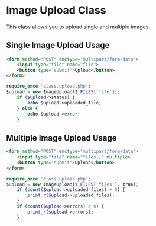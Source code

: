# Image Upload Class

This class allows you to upload single and multiple images.


## Single Image Upload Usage
```html
<form method="POST" enctype="multipart/form-data">
    <input type="file" name="file">
    <button type="submit">Upload</button>
</form>
```
```php
require_once 'class.upload.php';
$upload = new ImageUpload($_FILES['file']);
    if ($upload->status) {
        echo $upload->uploaded_file;
    } else {
        echo $upload->error;
    }
```

## Multiple Image Upload Usage
```html
<form method="POST" enctype="multipart/form-data">
    <input type="file" name="files[]" multiple>
    <button type="submit">Upload</button>
</form>
```
```php
require_once 'class.upload.php';
$upload = new ImageUpload($_FILES['files'], true);
    if (count($upload->uploaded_files) > 0) {
        print_r($upload->uploaded_files);
    }
    if (count($upload->errors) > 0) {
        print_r($upload->errors);
    }
```
